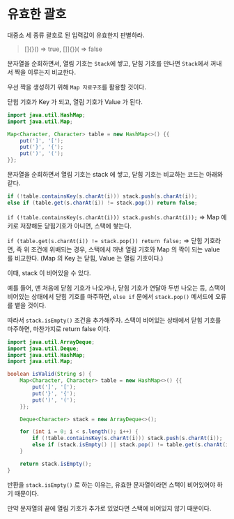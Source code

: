 # 유효한 괄호

대중소 세 종류 괄호로 된 입력값이 유효한지 판별하라.

> []{}() => true, []]{})( => false

문자열을 순회하면서, 열림 기호는 `Stack`에 쌓고, 닫힘 기호를 만나면 `Stack`에서 꺼내서 짝을 이루는지 비교한다.

우선 짝을 생성하기 위해 `Map 자료구조`를 활용할 것이다.

닫힘 기호가 Key 가 되고, 열림 기호가 Value 가 된다.

```java
import java.util.HashMap;
import java.util.Map;

Map<Character, Character> table = new HashMap<>() {{
    put(']', '[');
    put('}', '{');
    put(')', '(');
}};
```

문자열을 순회하면서 열림 기호는 stack 에 쌓고, 닫힘 기호는 비교하는 코드는 아래와 같다.

```java
if (!table.containsKey(s.charAt(i))) stack.push(s.charAt(i));
else if (table.get(s.charAt(i)) != stack.pop()) return false;
```

`if (!table.containsKey(s.charAt(i))) stack.push(s.charAt(i));` => Map 에 키로 저장해둔 닫힘기호가 아니면, 스택에 쌓는다.

`if (table.get(s.charAt(i)) != stack.pop()) return false;` => 닫힘 기호라면, 즉 위 조건에 위배되는 경우, 스택에서 꺼낸 열림 기호와 Map 의 짝이 되는 value 를 비교한다. (Map 의 Key 는 닫힘, Value 는 열림 기호이다.)

이때, stack 이 비어있을 수 있다.

예를 들어, 맨 처음에 닫힘 기호가 나오거나, 닫힘 기호가 연달아 두번 나오는 등, 스택이 비어있는 상태에서 닫힘 기호를 마주하면, `else if` 문에서 `stack.pop()` 메서드에 오류를 뱉을 것이다.

따라서 `stack.isEmpty()` 조건을 추가해주자. 스택이 비어있는 상태에서 닫힘 기호를 마주하면, 마찬가지로 return false 이다.

```java
import java.util.ArrayDeque;
import java.util.Deque;
import java.util.HashMap;
import java.util.Map;

boolean isValid(String s) {
    Map<Character, Character> table = new HashMap<>() {{
        put(']', '[');
        put('}', '{');
        put(')', '(');
    }};

    Deque<Character> stack = new ArrayDeque<>();

    for (int i = 0; i < s.length(); i++) {
        if (!table.containsKey(s.charAt(i))) stack.push(s.charAt(i));
        else if (stack.isEmpty() || stack.pop() != table.get(s.charAt(i))) return false;
    }

    return stack.isEmpty();
}
```

반환을 `stack.isEmpty()` 로 하는 이유는, 유효한 문자열이라면 스택이 비어있어야 하기 때문이다.

만약 문자열의 끝에 열림 기호가 추가로 있었다면 스택에 비어있지 않기 때문이다.
